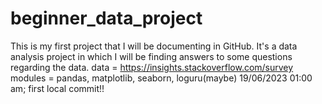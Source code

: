 # beginner_data_project
This is my first project that I will be documenting in GitHub.
It's a data analysis project in which I will be finding answers to some questions regarding the data.
data = https://insights.stackoverflow.com/survey
modules = pandas, matplotlib, seaborn, loguru(maybe)
19/06/2023 01:00 am; first local commit!! 